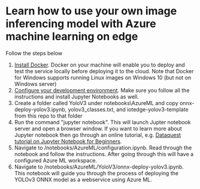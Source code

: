 # Learn how to use your own image inferencing model with Azure machine learning on edge



Follow the steps below


1. [Install Docker](https://docs.docker.com/docker-for-windows/install/). Docker on your machine will enable you to deploy and test the service locally before deploying it to the cloud. Note that Docker for Windows supports running Linux images on Windows 10 (but not on Windows server)
2. [Configure your development environment](https://docs.microsoft.com/en-us/azure/machine-learning/service/how-to-configure-environment#local). Make sure you follow all the instructions and install Jupyter Notebooks as well.
3. Create a folder called YoloV3 under notebooks\AzureML and copy onnx-deploy-yolov3.ipynb, yolov3_classes.txt, and iotedge-yolov3-template from this repo to that folder
4. Run the command "jupyter notebook". This will launch Jupter notebook server and open a browser window. If you want to learn more about Jupyter notebook then go through an online tutorial, e.g. [Dataquest tutorial on Jupyter Notebook for Beginners](https://www.dataquest.io/blog/jupyter-notebook-tutorial/).
5. Navigate to /notebooks/AzureML/configuration.ipynb. Read through the notebook and follow the instructions. After going through this will have a configured Azure ML workspace.
6. Navigate to /notebooks/AzureML/YoloV3/onnx-deploy-yolov3.ipynb. This notebook will guide you through the process of deploying the YOLOv3 ONNX model as a webservice using Azure ML.
